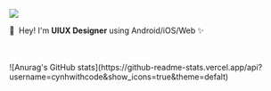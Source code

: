 <p>
  <a href="https://codingshit.tistory.com/" target="_blank"><img src="https://img.shields.io/badge/Blog-6D46DB?style=flat-square&logo=GitHub%20Sponsors&logoColor=white"/></a>
</p>



<p>
  👋&nbsp; Hey! I'm <b>UIUX Designer</b> using Android/iOS/Web ✨<br/> <br/><br/>
</p>

<p>
  ![Anurag's GitHub stats](https://github-readme-stats.vercel.app/api?username=cynhwithcode&show_icons=true&theme=defalt)
<!--
[![Top Langs](https://github-readme-stats.vercel.app/api/top-langs/?username=cynhwithcode&layout=compact&theme=defalt)](https://github.com/anuraghazra/github-readme-stats) -->

</p>
